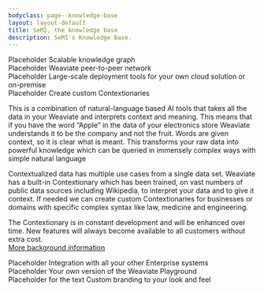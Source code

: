 ```yaml
---
bodyclass: page--knowledge-base
layout: layout-default
title: SeMI, the knowledge base
description: SeMI's Knowledge Base.
---
```


<article class="container">
<section>
<a id="KG">
Placeholder Scalable knowledge graph
</a>

</section>
<section>
Placeholder Weaviate peer-to-peer network
</section>
<section>
Placeholder Large-scale deployment tools for your own cloud solution or on-premise
</section>
<section>
<a id="contextionary">
Placeholder Create custom Contextionaries
</a>
<p>This is a combination of natural-language based AI tools that takes all the data in your Weaviate and interprets context and meaning. This means that if you have the word “Apple” in the data of your electronics store Weaviate understands it to be the company and not the fruit. Words are given context, so it is clear what is meant. This transforms your raw data into powerful knowledge which can be queried in immensely complex ways with simple natural language</p>
<p>Contextualized data has multiple use cases from a single data set. Weaviate has a built-in Contextionary which has been trained, on vast numbers of public data sources including Wikipedia, to interpret your data and to give it context. If needed we can create custom Contextionaries for businesses or domains with specific complex syntax like law, medicine and engineering.</p>
<p>The Contextionary is in constant development and will be enhanced over time. New features will always become available to all customers without extra cost.<br>
<a href='/knowledge-base/learn/technology-summary/#contextionary'>More background information</a></p>

</section>
<section>
Placeholder Integration with all your other Enterprise systems
</section>
<section>

<a id="playground">
Placeholder Your own version of the Weaviate Playground
</a>
</section>
<section>
Placeholder for the text Custom branding to your look and feel
</section>
</article>
